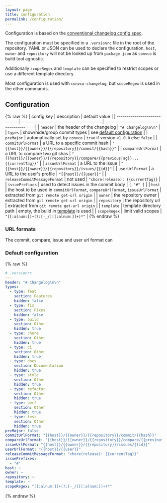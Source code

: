 ```yaml
---
layout: page
title: configuration
permalink: /configuration/
---
```


Configuration is based on the [conventional changelog config spec][1].

The configuration must be specified in a `.versionrc` file in the root of the repository.
YAML or JSON can be used to declare the configuration.
`host`, `owner` and `repository` will not be looked up from `package.json` as `convco` is build tool agnostic.

Additionally `scopeRegex` and `template` can be specified to restrict scopes or use a different template directory.

Most configuration is used with `convco-changelog`, but `scopeRegex` is used in the other commands.

## Configuration

{% raw %}
| config key                   | description                              | default value                              |
| ---------------------------- | ---------------------------------------- | -------------------------------------------|
| `header`                     | the header of the changelog              | `"# Changelog\n\n"`                        |
| `types`                      | show/hide/group commit types             | see [default configuration](#default-configuration)                              |
| `preMajor`                   | automatically set by `convco`            | `true` if version `<1.0.0` else `false`    |
| `commitUrlFormat`            | a URL to a specific commit hash          | `"{{host}}/{{owner}}/{{repository}}/commit/{{hash}}"`                            |
| `compareUrlFormat`           | a URL to compare two git shas            | `"{{host}}/{{owner}}/{{repository}}/compare/{{previousTag}}...{{currentTag}}"`   |
| `issueUrlFormat`             | a URL to the issue                       | `"{{host}}/{{owner}}/{{repository}}/issues/{{id}}"`                              |
| `userUrlFormat`              | a URL to the user's profile              | `"{{host}}/{{user}}"`                      |
| `releaseCommitMessageFormat` | not used                                 | `"chore(release): {{currentTag}}`          |
| `issuePrefixes`              | used to detect issues in the commit body | `[ "#" ]`                                  |
| `host`                       | the host to be used in `commitUrlFormat`, `compareUrlFormat`, `issueUrlFormat` | extracted from `git remote get-url origin` |
| `owner`                      | the repository owner                     | extracted from `git remote get-url origin` |
| `repository`                 | the repository url                       | extracted from `git remote get-url origin` |
| `template`                   | template directory path                  | empty, the build in [template][2] is used  |
| `scopeRegex`                 | limit valid scopes                       | `"[[:alnum:]]+(?:[-_/][[:alnum:]]+)*"`     |
{% endraw %}

### URL formats

The commit, compare, issue and user url format can

### Default configuration

{% raw %}

```yaml
# .versionrc
---
header: "# Changelog\n\n"
types:
  - type: feat
    section: Features
    hidden: false
  - type: fix
    section: Fixes
    hidden: false
  - type: build
    section: Other
    hidden: true
  - type: chore
    section: Other
    hidden: true
  - type: ci
    section: Other
    hidden: true
  - type: docs
    section: Documentation
    hidden: true
  - type: style
    section: Other
    hidden: true
  - type: refactor
    section: Other
    hidden: true
  - type: perf
    section: Other
    hidden: true
  - type: test
    section: Other
    hidden: true
preMajor: false
commitUrlFormat: "{{host}}/{{owner}}/{{repository}}/commit/{{hash}}"
compareUrlFormat: "{{host}}/{{owner}}/{{repository}}/compare/{{previousTag}}...{{currentTag}}"
issueUrlFormat: "{{host}}/{{owner}}/{{repository}}/issues/{{id}}"
userUrlFormat: "{{host}}/{{user}}"
releaseCommitMessageFormat: "chore(release): {{currentTag}}"
issuePrefixes:
  - "#"
host: ~
owner: ~
repository: ~
template: ~
scopeRegex: "[[:alnum:]]+(?:[-_/][[:alnum:]]+)*"
```

{% endraw %}

[1]: https://github.com/conventional-changelog/conventional-changelog-config-spec/blob/master/versions/2.1.0/README.md
[2]: https://github.com/convco/convco/tree/master/src/conventional/changelog
